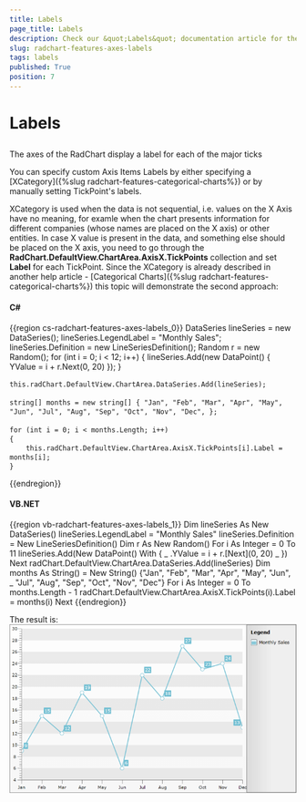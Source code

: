 ```yaml
---
title: Labels
page_title: Labels
description: Check our &quot;Labels&quot; documentation article for the RadChart {{ site.framework_name }} control.
slug: radchart-features-axes-labels
tags: labels
published: True
position: 7
---
```


# Labels



## 

The axes of the RadChart display a label for each of the major ticks

You can specify custom Axis Items Labels by either specifying a [XCategory]({%slug radchart-features-categorical-charts%}) or by manually setting TickPoint's labels. 

XCategory is used when the data is not sequential, i.e. values on the X Axis have no meaning, for examle when the chart presents information for different companies (whose names are placed on the X axis) or other entities. In case X value is present in the data, and something else should be placed on the X axis, you need to go through the __RadChart.DefaultView.ChartArea.AxisX.TickPoints__ collection and set __Label__ for each TickPoint. Since the XCategory is already described in another help article - [Categorical Charts]({%slug radchart-features-categorical-charts%}) this topic will demonstrate the second approach:

#### __C#__

{{region cs-radchart-features-axes-labels_0}}
	DataSeries lineSeries = new DataSeries();
	lineSeries.LegendLabel = "Monthly Sales";
	lineSeries.Definition = new LineSeriesDefinition();
	Random r = new Random();
	for (int i = 0; i < 12; i++)
	{
	    lineSeries.Add(new DataPoint() { YValue = i + r.Next(0, 20) });
	}
	
	this.radChart.DefaultView.ChartArea.DataSeries.Add(lineSeries);
	
	string[] months = new string[] { "Jan", "Feb", "Mar", "Apr", "May", "Jun", "Jul", "Aug", "Sep", "Oct", "Nov", "Dec", };
	
	for (int i = 0; i < months.Length; i++)
	{
	    this.radChart.DefaultView.ChartArea.AxisX.TickPoints[i].Label = months[i];
	}
{{endregion}}



#### __VB.NET__

{{region vb-radchart-features-axes-labels_1}}
	Dim lineSeries As New DataSeries()
	lineSeries.LegendLabel = "Monthly Sales"
	lineSeries.Definition = New LineSeriesDefinition()
	Dim r As New Random()
	For i As Integer = 0 To 11
	    lineSeries.Add(New DataPoint() With { _
	     .YValue = i + r.[Next](0, 20) _
	    })
	Next
	radChart.DefaultView.ChartArea.DataSeries.Add(lineSeries)
	Dim months As String() = New String() {"Jan", "Feb", "Mar", "Apr", "May", "Jun", _
	 "Jul", "Aug", "Sep", "Oct", "Nov", "Dec"}
	For i As Integer = 0 To months.Length - 1
	    radChart.DefaultView.ChartArea.AxisX.TickPoints(i).Label = months(i)
	Next
{{endregion}}



The result is:
![WPF RadChart ](images/RadChart_Features_Axes_Labels_01.png)


